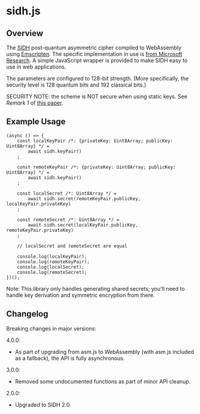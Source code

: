 # sidh.js

## Overview

The [SIDH](https://en.wikipedia.org/wiki/Supersingular_isogeny_key_exchange) post-quantum asymmetric
cipher compiled to WebAssembly using [Emscripten](https://github.com/kripken/emscripten).
The specific implementation in use is [from Microsoft Research](https://www.microsoft.com/en-us/research/project/sidh-library/).
A simple JavaScript wrapper is provided to make SIDH easy to use in web applications.

The parameters are configured to 128-bit strength. (More specifically, the security level is
128 quantum bits and 192 classical bits.)

SECURITY NOTE: the scheme is NOT secure when using static keys. See _Remark 1_ of
[this paper](https://eprint.iacr.org/2016/963.pdf).

## Example Usage

	(async () => {
		const localKeyPair /*: {privateKey: Uint8Array; publicKey: Uint8Array} */ =
			await sidh.keyPair()
		;

		const remoteKeyPair /*: {privateKey: Uint8Array; publicKey: Uint8Array} */ =
			await sidh.keyPair()
		;

		const localSecret /*: Uint8Array */ =
			await sidh.secret(remoteKeyPair.publicKey, localKeyPair.privateKey)
		;

		const remoteSecret /*: Uint8Array */ =
			await sidh.secret(localKeyPair.publicKey, remoteKeyPair.privateKey)
		;

		// localSecret and remoteSecret are equal

		console.log(localKeyPair);
		console.log(remoteKeyPair);
		console.log(localSecret);
		console.log(remoteSecret);
	})();

Note: This library only handles generating shared secrets; you'll need to handle key derivation
and symmetric encryption from there.

## Changelog

Breaking changes in major versions:

4.0.0:

* As part of upgrading from asm.js to WebAssembly (with asm.js included as a fallback),
the API is fully asynchronous.

3.0.0:

* Removed some undocumented functions as part of minor API cleanup.

2.0.0:

* Upgraded to SIDH 2.0.
